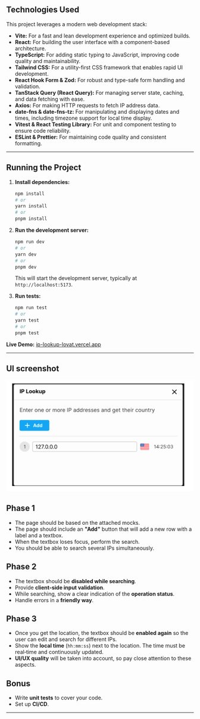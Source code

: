 ## Technologies Used

This project leverages a modern web development stack:

- **Vite:** For a fast and lean development experience and optimized builds.
- **React:** For building the user interface with a component-based architecture.
- **TypeScript:** For adding static typing to JavaScript, improving code quality and maintainability.
- **Tailwind CSS:** For a utility-first CSS framework that enables rapid UI development.
- **React Hook Form & Zod:** For robust and type-safe form handling and validation.
- **TanStack Query (React Query):** For managing server state, caching, and data fetching with ease.
- **Axios:** For making HTTP requests to fetch IP address data.
- **date-fns & date-fns-tz:** For manipulating and displaying dates and times, including timezone support for local time display.
- **Vitest & React Testing Library:** For unit and component testing to ensure code reliability.
- **ESLint & Prettier:** For maintaining code quality and consistent formatting.

---

## Running the Project

1.  **Install dependencies:**
    ```bash
    npm install
    # or
    yarn install
    # or
    pnpm install
    ```

2.  **Run the development server:**
    ```bash
    npm run dev
    # or
    yarn dev
    # or
    pnpm dev
    ```
    This will start the development server, typically at `http://localhost:5173`.

3.  **Run tests:**
    ```bash
    npm run test
    # or
    yarn test
    # or
    pnpm test
    ```


**Live Demo:** [ip-lookup-lovat.vercel.app](https://ip-lookup-lovat.vercel.app)

---

## UI screenshot

![UI](UI.png)


## Phase 1

- The page should be based on the attached mocks.  
- The page should include an **"Add"** button that will add a new row with a label and a textbox.  
- When the textbox loses focus, perform the search.  
- You should be able to search several IPs simultaneously.

## Phase 2

- The textbox should be **disabled while searching**.  
- Provide **client‑side input validation**.  
- While searching, show a clear indication of the **operation status**.  
- Handle errors in a **friendly way**.

## Phase 3

- Once you get the location, the textbox should be **enabled again** so the user can edit and search for different IPs.  
- Show the **local time** (`hh:mm:ss`) next to the location. The time must be real‑time and continuously updated.  
- **UI/UX quality** will be taken into account, so pay close attention to these aspects.

## Bonus

- Write **unit tests** to cover your code.  
- Set up **CI/CD**.

---
